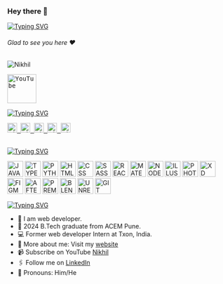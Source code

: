 ### Hey there :wave:

[![Typing SVG](https://readme-typing-svg.herokuapp.com?color=%2336BCF7&lines=This+is+Nikhil+Hade)](https://git.io/typing-svg)

###### Glad to see you here :heart:

<p align="left"> <img src="https://komarev.com/ghpvc/?username=Nikhilhade21&label=Views&color=blue&style=plastic" alt="Nikhil" /> </p>

<a href="#">
  <kbd>
  <img align="centre" alt="YouTube " width="66px" src="https://download.logo.wine/logo/YouTube/YouTube-Logo.wine.png" />
</a>

[![Typing SVG](https://readme-typing-svg.herokuapp.com?color=%2336BCF7&lines=Subscribe+to+my+YouTube+Channel)](https://git.io/typing-svg)

<a href="https://nikhil-hade.web.app/">
  <kbd>
  <img align="centre" alt="nikhil" width="22px" src="https://dz8fbjd9gwp2s.cloudfront.net/logos/644a0515e4b062410b4e9f3b.png?v=5" />
</a>
   
<a href="https://www.linkedin.com/in/nikhil-hade/">
  <kbd>
  <img align="centre" alt="Nikhil's LinkdeIn" width="22px" src="https://cdn-icons-png.flaticon.com/512/174/174857.png" />
</a>
  
 <a href="https://www.instagram.com/nikhil_hade_21/?hl=en">
  <kbd>
  <img align="centre" alt="Nikhil's Instagram" width="22px" src="https://upload.wikimedia.org/wikipedia/commons/thumb/e/e7/Instagram_logo_2016.svg/2048px-Instagram_logo_2016.svg.png" />
</a>
  
<a href="https://twitter.com/nikhilhade21">
<kbd>
<img align="centre" alt="Nikhil's Twitter" width="22px" src="https://www.iconpacks.net/icons/2/free-twitter-logo-icon-2429-thumb.png" />
</a>
 
<a href="https://t.me/nikhilhade">
  <kbd>
  <img align="centre" alt="Nikhil's Telegram" width="22px" src="https://upload.wikimedia.org/wikipedia/commons/thumb/8/82/Telegram_logo.svg/768px-Telegram_logo.svg.png" />
</a>

<br/>
<br/>

[![Typing SVG](https://readme-typing-svg.herokuapp.com?color=%2336BCF7&lines=My+Programming+Skills)](https://git.io/typing-svg)

<p align="left">

<a href="https://www.javascript.com/" target="_blank" rel="noreferrer"><img src="https://cdn.jsdelivr.net/gh/devicons/devicon/icons/javascript/javascript-original.svg" width="36" height="36" alt="JAVASCRIPT" /></a>
<a href="https://www.typescriptlang.org/" target="_blank" rel="noreferrer"><img src="https://cdn.jsdelivr.net/gh/devicons/devicon/icons/typescript/typescript-original.svg" width="36" height="36" alt="TYPESCRIPT" /></a>
<a href="https://www.python.org/" target="_blank" rel="noreferrer"><img src="https://cdn.jsdelivr.net/gh/devicons/devicon/icons/python/python-original.svg" width="36" height="36" alt="PYTHON" /></a>
<a href="https://developer.mozilla.org/en-US/docs/Web/HTML" target="_blank" rel="noreferrer"><img src="https://cdn.jsdelivr.net/gh/devicons/devicon/icons/html5/html5-original.svg" width="36" height="36" alt="HTML" /></a>
<a href="https://developer.mozilla.org/en-US/docs/Web/CSS" target="_blank" rel="noreferrer"><img src="https://cdn.jsdelivr.net/gh/devicons/devicon/icons/css3/css3-original.svg" width="36" height="36" alt="CSS" /></a>
<a href="https://sass-lang.com/" target="_blank" rel="noreferrer"><img src="https://cdn.jsdelivr.net/gh/devicons/devicon/icons/sass/sass-original.svg" width="36" height="36" alt="SASS" /></a>
<a href="https://reactjs.org/" target="_blank" rel="noreferrer"><img src="https://cdn.jsdelivr.net/gh/devicons/devicon/icons/react/react-original.svg" width="36" height="36" alt="REACT" /></a>
<a href="https://material-ui.com/" target="_blank" rel="noreferrer"><img src="https://cdn.jsdelivr.net/gh/devicons/devicon/icons/materialui/materialui-original.svg" width="36" height="36" alt="MATERIALUI" /></a>
<a href="https://nodejs.org/en/" target="_blank" rel="noreferrer"><img src="https://cdn.jsdelivr.net/gh/devicons/devicon/icons/nodejs/nodejs-original.svg" width="36" height="36" alt="NODEJS" /></a>
<a href="https://www.adobe.com/products/illustrator.html" target="_blank" rel="noreferrer"><img src="https://cdn.jsdelivr.net/gh/devicons/devicon/icons/illustrator/illustrator-plain.svg" width="36" height="36" alt="ILLUSTRATOR" /></a>
<a href="https://www.adobe.com/products/photoshop.html" target="_blank" rel="noreferrer"><img src="https://cdn.jsdelivr.net/gh/devicons/devicon/icons/photoshop/photoshop-plain.svg" width="36" height="36" alt="PHOTOSHOP" /></a>
<a href="https://www.adobe.com/products/xd.html" target="_blank" rel="noreferrer"><img src="https://cdn.jsdelivr.net/gh/devicons/devicon/icons/xd/xd-plain.svg" width="36" height="36" alt="XD" /></a>
<a href="https://www.figma.com/" target="_blank" rel="noreferrer"><img src="https://cdn.jsdelivr.net/gh/devicons/devicon/icons/figma/figma-original.svg" width="36" height="36" alt="FIGMA" /></a>
<a href="https://www.adobe.com/products/aftereffects.html" target="_blank" rel="noreferrer"><img src="https://cdn.jsdelivr.net/gh/devicons/devicon/icons/aftereffects/aftereffects-original.svg" width="36" height="36" alt="AFTEREFFECTS" /></a>
<a href="https://www.adobe.com/products/premiere.html" target="_blank" rel="noreferrer"><img src="https://cdn.jsdelivr.net/gh/devicons/devicon/icons/premierepro/premierepro-original.svg" width="36" height="36" alt="PREMIEREPRO" /></a>
<a href="https://www.blender.org/" target="_blank" rel="noreferrer"><img src="https://cdn.jsdelivr.net/gh/devicons/devicon/icons/blender/blender-original.svg" width="36" height="36" alt="BLENDER" /></a>
<a href="https://www.unrealengine.com/en-US/" target="_blank" rel="noreferrer"><img src="https://cdn.jsdelivr.net/gh/devicons/devicon/icons/unrealengine/unrealengine-original.svg" width="36" height="36" alt="UNREALENGINE" /></a>
<a href="https://git-scm.com/" target="_blank" rel="noreferrer"><img src="https://cdn.jsdelivr.net/gh/devicons/devicon/icons/git/git-original.svg" width="36" height="36" alt="GIT" /></a>

</p>

[![Typing SVG](https://readme-typing-svg.herokuapp.com?color=%2336BCF7&lines=Let's+Connect)](https://git.io/typing-svg)

- 🏢 I am web developer.
- 🏫 2024 B.Tech graduate from ACEM Pune.
- 💻 Former web developer Intern at Txon, India.
- 🙋‍ More about me: Visit my [website](https://nikhil-hade.web.app/)
- 📹 Subscribe on YouTube [Nikhil](http://yt.openinapp.co/)
- 🖇 Follow me on [LinkedIn](https://www.linkedin.com/in/nikhil-hade/)
- 🙋 Pronouns: Him/He

